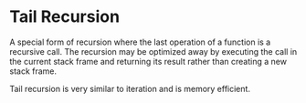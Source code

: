 # Tail Recursion


A special form of recursion where the last operation of a function is a recursive call. The recursion may be optimized away by executing the call in the current stack frame and returning its result rather than creating a new stack frame.

Tail recursion is very similar to iteration and is memory efficient.

